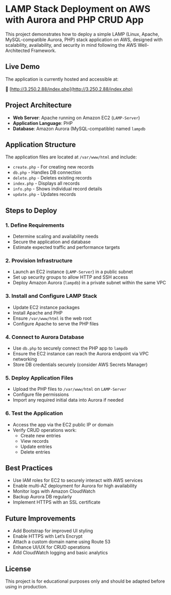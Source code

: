 # LAMP Stack Deployment on AWS with Aurora and PHP CRUD App

This project demonstrates how to deploy a simple LAMP (Linux, Apache, MySQL-compatible Aurora, PHP) stack application on AWS, designed with scalability, availability, and security in mind following the AWS Well-Architected Framework.

## Live Demo

The application is currently hosted and accessible at:

🔗 [http://3.250.2.88/index.php](http://3.250.2.88/index.php)

## Project Architecture

- **Web Server**: Apache running on Amazon EC2 (`LAMP-Server`)
- **Application Language**: PHP
- **Database**: Amazon Aurora (MySQL-compatible) named `lampdb`

## Application Structure

The application files are located at `/var/www/html` and include:

- `create.php` - For creating new records
- `db.php` - Handles DB connection
- `delete.php` - Deletes existing records
- `index.php` - Displays all records
- `info.php` - Shows individual record details
- `update.php` - Updates records

## Steps to Deploy

### 1. Define Requirements

- Determine scaling and availability needs
- Secure the application and database
- Estimate expected traffic and performance targets

### 2. Provision Infrastructure

- Launch an EC2 instance (`LAMP-Server`) in a public subnet
- Set up security groups to allow HTTP and SSH access
- Deploy Amazon Aurora (`lampdb`) in a private subnet within the same VPC

### 3. Install and Configure LAMP Stack

- Update EC2 instance packages
- Install Apache and PHP
- Ensure `/var/www/html` is the web root
- Configure Apache to serve the PHP files

### 4. Connect to Aurora Database

- Use `db.php` to securely connect the PHP app to `lampdb`
- Ensure the EC2 instance can reach the Aurora endpoint via VPC networking
- Store DB credentials securely (consider AWS Secrets Manager)

### 5. Deploy Application Files

- Upload the PHP files to `/var/www/html` on `LAMP-Server`
- Configure file permissions
- Import any required initial data into Aurora if needed

### 6. Test the Application

- Access the app via the EC2 public IP or domain
- Verify CRUD operations work:
  - Create new entries
  - View records
  - Update entries
  - Delete entries

## Best Practices

- Use IAM roles for EC2 to securely interact with AWS services
- Enable multi-AZ deployment for Aurora for high availability
- Monitor logs with Amazon CloudWatch
- Backup Aurora DB regularly
- Implement HTTPS with an SSL certificate

## Future Improvements

- Add Bootstrap for improved UI styling
- Enable HTTPS with Let’s Encrypt
- Attach a custom domain name using Route 53
- Enhance UI/UX for CRUD operations
- Add CloudWatch logging and basic analytics

## License

This project is for educational purposes only and should be adapted before using in production.
